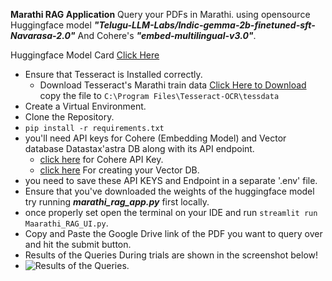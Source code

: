 **Marathi RAG Application**
Query your PDFs in Marathi.
using opensource Huggingface model ***"Telugu-LLM-Labs/Indic-gemma-2b-finetuned-sft-Navarasa-2.0"***
And Cohere's ***"embed-multilingual-v3.0"***.

Huggingface Model Card [Click Here](https://huggingface.co/Telugu-LLM-Labs/Indic-gemma-2b-finetuned-sft-Navarasa-2.0)

- Ensure that Tesseract is Installed correctly.
  - Download Tesseract's Marathi train data [Click Here to Download](https://tesseract-ocr.github.io/tessdoc/Data-Files) copy the file to `C:\Program Files\Tesseract-OCR\tessdata`
- Create a Virtual Environment.
- Clone the Repository.
- `pip install -r requirements.txt`
- you'll need API keys for Cohere (Embedding Model) and Vector database Datastax'astra DB along with its API endpoint.
  - [click here](https://dashboard.cohere.com/api-keys) for Cohere API Key.
  - [click here](https://astra.datastax.com/org/5cbd84bf-4cde-4e36-87dd-8302ee7d8eca/database) For creating your Vector DB.
- you need to save these API KEYS and Endpoint in a separate '.env' file.
- Ensure that you've downloaded the weights of the huggingface model try running ***marathi_rag_app.py*** first locally.
- once properly set open the terminal on your IDE and run `streamlit run Maarathi_RAG_UI.py`.
- Copy and Paste the Google Drive link of the PDF you want to query over and hit the submit button. 
- Results of the Queries During trials are shown in the screenshot below!
- ![Results of the Queries.](https://github.com/KaustubhK94/Marathi_RAG_llamaindex/assets/91604508/a724e8bd-efaf-409b-9236-0f140dec3702)


